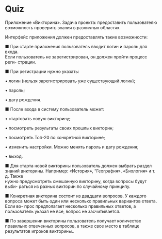 # Quiz
Приложение «Викторина». Задача проекта: предоставить пользователю возможность проверить знания в различных областях.    



Интерфейс приложения должен предоставлять такие возможности:

 ■ При  старте  приложения  пользователь  вводит  логин  и  пароль  для  входа.  
Если  пользователь  не  зарегистрирован,  он  должен  пройти  процесс  реги-
страции.

 ■ При регистрации нужно указать:
 
• логин (нельзя зарегистрировать уже существующий логин);

• пароль;

• дату рождения.

 ■ После входа в систему пользователь может:
 
• стартовать новую викторину;

• посмотреть результаты своих прошлых викторин;

• посмотреть Топ-20 по конкретной викторине;

• изменить настройки. Можно менять пароль и дату рождения; 

• выход.

 ■  Для старта новой викторины пользователь должен выбрать раздел знаний 
викторины.  Например:  «История»,  “География»,  «Биология»  и  т.  д.  Также  
нужно предусмотреть смешанную викторину, когда вопросы будут выби-
раться из разных викторин по случайному принципу.

 ■ Конкретная викторина состоит из двадцати вопросов. У каждого вопроса 
может быть один или несколько правильных вариантов ответа. Если во-
прос предполагает несколько правильных ответов, а пользователь указал 
не все, вопрос не засчитывается.

 ■ По завершении викторины пользователь получает количество правильно 
отвеченных вопросов, а также свое место в таблице результатов игроков 
викторины.. 
